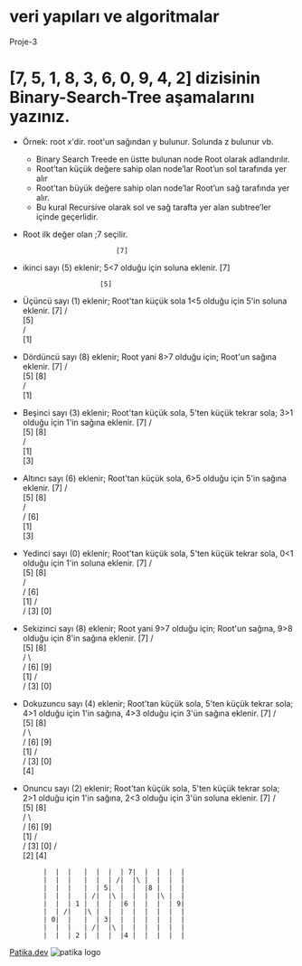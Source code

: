 # veri yapıları ve algoritmalar
Proje-3

# [7, 5, 1, 8, 3, 6, 0, 9, 4, 2] dizisinin Binary-Search-Tree aşamalarını yazınız.

* Örnek: root x'dir. root'un sağından y bulunur. Solunda z bulunur vb.

    
    - Binary Search Treede en üstte bulunan node Root olarak adlandırılır.
    - Root’tan küçük değere sahip olan node’lar Root’un sol tarafında yer alır
    - Root’tan büyük değere sahip olan node’lar Root’un sağ tarafında yer alır.
    - Bu kural Recursive olarak sol ve sağ tarafta yer alan subtree’ler içinde geçerlidir.

* Root ilk değer olan ;7 seçilir.

                             [7]
* ikinci sayı (5) eklenir; 5<7 olduğu için soluna eklenir.
                             [7]
                                
                         [5] 
* Üçüncü sayı (1) eklenir; Root'tan küçük sola 1<5 olduğu için 5'in soluna eklenir.
                             [7]
                            /    
                         [5]            
                       /                         
                    [1]
* Dördüncü sayı (8) eklenir; Root yani 8>7 olduğu için; Root'un sağına eklenir.
                             [7]
                            /     \
                         [5]       [8]     
                       /                         
                    [1]
* Beşinci sayı (3) eklenir; Root'tan küçük sola, 5'ten küçük tekrar sola; 3>1 olduğu için 1'in sağına eklenir.
                              [7]
                            /     \
                         [5]       [8]  
                        /                            
                    [1]
                       \
                        [3]
* Altıncı sayı (6) eklenir; Root'tan küçük sola, 6>5 olduğu için 5'in sağına eklenir.
                              [7]
                            /     \
                         [5]       [8]  
                        /    \
                       /      [6]                    
                    [1]
                       \
                        [3]
* Yedinci sayı (0) eklenir; Root'tan küçük sola, 5'ten küçük tekrar sola, 0<1 olduğu için 1'in soluna eklenir.
                             [7]
                            /     \
                         [5]       [8]  
                        /    \
                       /      [6]                    
                    [1]
                   /   \
                  /     [3]
                [0] 
* Sekizinci sayı (8) eklenir; Root yani 9>7 olduğu için; Root'un sağına, 9>8 olduğu için 8'in sağına eklenir.
                             [7]
                            /    \
                         [5]      [8]  
                        /    \       \
                       /      [6]     [9]               
                    [1]
                   /   \
                  /     [3]
                [0] 
* Dokuzuncu sayı (4) eklenir; Root'tan küçük sola, 5'ten küçük tekrar sola; 4>1 olduğu için 1'in sağına, 4>3 olduğu için 3'ün sağına eklenir.
                              [7]
                            /    \
                         [5]      [8]  
                        /    \       \
                       /      [6]     [9]               
                    [1]
                   /   \
                  /     [3]
                [0]        \
                            [4]
* Onuncu sayı (2) eklenir; Root'tan küçük sola, 5'ten küçük tekrar sola; 2>1 olduğu için 1'in sağına, 2<3 olduğu için 3'ün soluna eklenir.
                                [7]
                            /    \
                         [5]      [8]  
                        /    \       \
                       /      [6]     [9]               
                    [1]
                   /   \
                  /     [3]
                [0]    /   \
                     [2]    [4]     



           |  |  |   |  |  |  | 7|  |  |  |  |  
           |  |  |   |  |  | /|  |\ |  |  |  | 
           |  |  |   |  | 5|  |  |  |8 |  |  | 
           |  |  |   | /|  |\ |  |  |  |\ |  | 
           |  |  | 1 |  |  |  |6 |  |  |  | 9|
           |  | /|   |\ |  |  |  |  |  |  |  |
           | 0|  |   |  | 3|  |  |  |  |  |  |
           |  |  |   | /|  |\ |  |  |  |  |  |
           |  |  | 2 |  |  |  |4 |  |  |  |  |



[Patika.dev](https://www.patika.dev/tr)
![patika logo](https://global-uploads.webflow.com/6097e0eca1e87557da031fef/609859a191abe5d64b17fed3_Patika%20logo.png)
